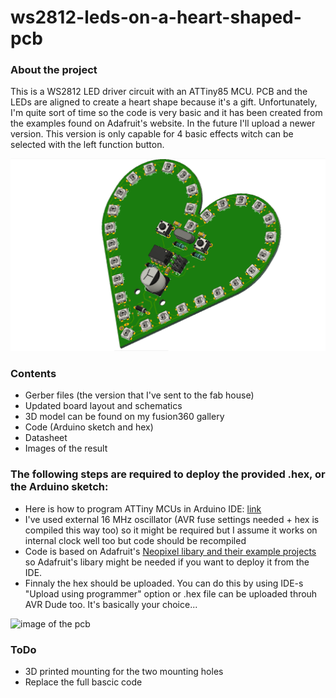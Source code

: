 # ws2812-leds-on-a-heart-shaped-pcb

### About the project
This is a WS2812 LED driver circuit with an ATTiny85 MCU. PCB and the LEDs are aligned to create a heart shape because it's a gift.  Unfortunately, I'm quite sort of time so the code is very basic and it has been created from the examples found on Adafruit's website. In the future I'll upload a newer version. This version is only capable for 4 basic effects witch can be selected with the left function button.

![image of the pcb](images/7.PNG)

### Contents
* Gerber files (the version that I've sent to the fab house)
* Updated board layout and schematics
* 3D model can be found on my fusion360 gallery
* Code (Arduino sketch and hex)
* Datasheet
* Images of the result

### The following steps are required to deploy the provided .hex, or the Arduino sketch:
* Here is how to program ATTiny MCUs in Arduino IDE: [link](http://highlowtech.org/?p=1695)
* I've used external 16 MHz oscillator (AVR fuse settings needed + hex is compiled this way too) so it might be required but I assume it works on internal clock well too but code should be recompiled
* Code is based on Adafruit's [Neopixel libary and their example projects](https://learn.adafruit.com/adafruit-arduino-lesson-16-stepper-motors/breadboard-layout) so Adafruit's libary might be needed if you want to deploy it from the IDE.
* Finnaly the hex should be uploaded. You can do this by using IDE-s "Upload using programmer" option or .hex file can be uploaded throuh AVR Dude too. It's basically your choice...

![image of the pcb](images/9.PNG)

### ToDo

* 3D printed mounting for the two mounting holes
* Replace the full bascic code
